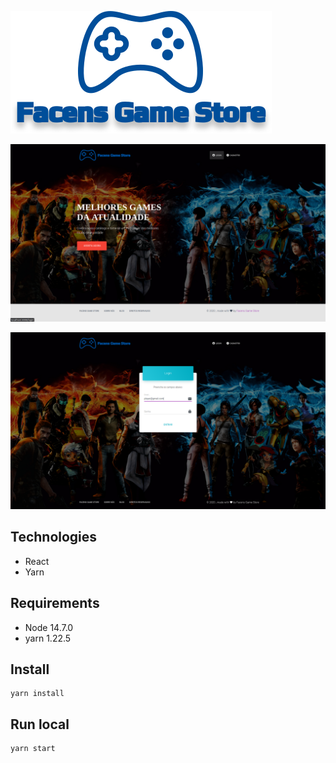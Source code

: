 ![](./src/assets/images/logos/logo-vertical.svg)

![](./docs/prints/print1.png)

![](./docs/prints/print2.png)

## Technologies

- React
- Yarn

## Requirements

- Node 14.7.0
- yarn 1.22.5

## Install

```shell
yarn install
```

## Run local

```shell
yarn start
```